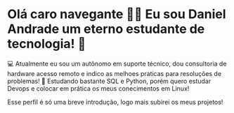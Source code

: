 # Olá caro navegante 🖖🏼 Eu sou Daniel Andrade um eterno estudante de tecnologia! 🚀

💻 Atualmente eu sou um autônomo em suporte técnico, dou consultoria de hardware acesso remoto e indico as melhoes praticas para resoluções de problemas!
📝 Estudando bastante SQL e Python, porém quero estudar Devops e colocar em prática os meus conecimentos em Linux! 

Esse perfil é só uma breve introdução, logo mais subirei os meus projetos! 
